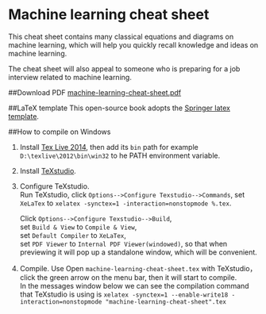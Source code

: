 Machine learning cheat sheet
============================

This cheat sheet contains many classical equations and diagrams on machine learning, which will help you quickly recall knowledge and ideas on machine learning.

The cheat sheet will also appeal to someone who is preparing for a job interview related to machine learning.

##Download PDF
[machine-learning-cheat-sheet.pdf](https://github.com/soulmachine/machine-learning-cheat-sheet/raw/master/machine-learning-cheat-sheet.pdf) 

##LaTeX template
This open-source book adopts the [Springer latex template](http://www.springer.com/authors/book+authors?SGWID=0-154102-12-970131-0).

##How to compile on Windows
1. Install [Tex Live 2014](http://www.tug.org/texlive/), then add its `bin` path for example `D:\texlive\2012\bin\win32` to he PATH environment variable.
2. Install [TeXstudio](http://texstudio.sourceforge.net/).
3. Configure TeXstudio.  
    Run TeXstudio, click `Options-->Configure Texstudio-->Commands`, set `XeLaTex` to `xelatex -synctex=1 -interaction=nonstopmode %.tex`.
    
    Click `Options-->Configure Texstudio-->Build`,   
    set `Build & View` to `Compile & View`,  
    set `Default Compiler` to `XeLaTex`,  
    set `PDF Viewer` to `Internal PDF Viewer(windowed)`, so that when previewing it will pop up a standalone window, which will be convenient.
4. Compile. Use Open `machine-learning-cheat-sheet.tex` with TeXstudio，click the green arrow on the menu bar, then it will start to compile.  
    In the messages window below we can see the compilation command that TeXstudio is using is `xelatex -synctex=1 --enable-write18 -interaction=nonstopmode "machine-learning-cheat-sheet".tex`
